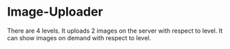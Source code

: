 # Image-Uploader
There are 4 levels.  It uploads 2 images on the server with respect to level. It can show images on demand with respect to level.
